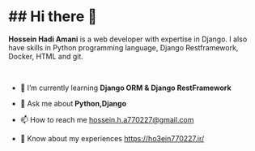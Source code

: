 <!DOCTYPE html>
<html>
  <head>
  
  </head>

<body>
  <h1>## Hi there 👋</h1>
  <p><b>Hossein Hadi Amani</b> is a web developer with expertise in Django. I also have skills in Python programming language, Django Restframework, Docker, HTML and git.</p>
    <br>
  <ul dir="auto">
    <li><p>🌱 I’m currently learning <strong>Django ORM & Django RestFramework</strong></p></li>
    <li><p>💬 Ask me about<strong> Python,Django</strong></p></li>
    <li><p>📫 How to reach me <a href="mailto:hossein.h.a770227@gmail.com">hossein.h.a770227@gmail.com</a></p></li>
   <li><p>📄 Know about my experiences <a href="https://ho3ein770227.ir/" rel="nofollow">https://ho3ein770227.ir/</a></p></li>
  </ul>
  </body>
</html>
